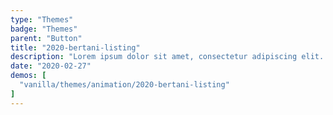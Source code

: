 ```yaml
---
type: "Themes"
badge: "Themes"
parent: "Button"
title: "2020-bertani-listing"
description: "Lorem ipsum dolor sit amet, consectetur adipiscing elit. Nunc tempus laoreet leo sit amet iaculis."
date: "2020-02-27"
demos: [
  "vanilla/themes/animation/2020-bertani-listing"
]
---
```

